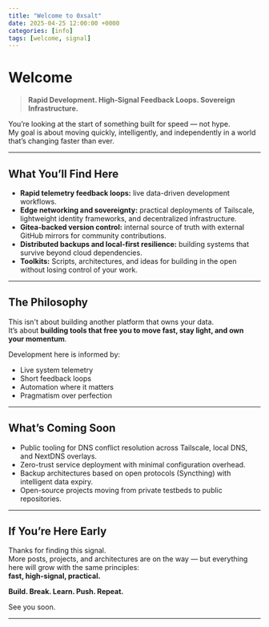 ```yaml
---
title: "Welcome to 0xsalt"
date: 2025-04-25 12:00:00 +0000
categories: [info]
tags: [welcome, signal]
---
```


# Welcome

> **Rapid Development. High-Signal Feedback Loops. Sovereign Infrastructure.**

You’re looking at the start of something built for speed — not hype.  
My goal is about moving quickly, intelligently, and independently in a world that’s changing faster than ever.

---

## What You’ll Find Here

- **Rapid telemetry feedback loops:** live data-driven development workflows.
- **Edge networking and sovereignty:** practical deployments of Tailscale, lightweight identity frameworks, and decentralized infrastructure.
- **Gitea-backed version control:** internal source of truth with external GitHub mirrors for community contributions.
- **Distributed backups and local-first resilience:** building systems that survive beyond cloud dependencies.
- **Toolkits:** Scripts, architectures, and ideas for building in the open without losing control of your work.

---

## The Philosophy

This isn't about building another platform that owns your data.  
It’s about **building tools that free you to move fast, stay light, and own your momentum**.

Development here is informed by:
- Live system telemetry
- Short feedback loops
- Automation where it matters
- Pragmatism over perfection

---

## What’s Coming Soon

- Public tooling for DNS conflict resolution across Tailscale, local DNS, and NextDNS overlays.
- Zero-trust service deployment with minimal configuration overhead.
- Backup architectures based on open protocols (Syncthing) with intelligent data expiry.
- Open-source projects moving from private testbeds to public repositories.

---

## If You’re Here Early

Thanks for finding this signal.  
More posts, projects, and architectures are on the way — but everything here will grow with the same principles:  
**fast, high-signal, practical.**

**Build. Break. Learn. Push. Repeat.**

See you soon.

---


